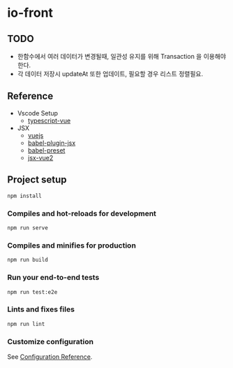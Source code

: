 # io-front

## TODO
- 한함수에서 여러 데이터가 변경될때, 일관성 유지를 위해 Transaction 을 이용해야한다.
- 각 데이터 저장시 updateAt 또한 업데이트, 필요할 경우 리스트 정렬필요.
## Reference
- Vscode Setup
  - [typescript-vue](https://github.com/idahogurl/vs-code-prettier-eslint/tree/master/examples/typescript-vue)
- JSX
  - [vuejs](https://vuejs.org/guide/extras/render-function.html#jsx-tsx)
  - [babel-plugin-jsx](https://github.com/vuejs/babel-plugin-jsx)
  - [babel-preset](https://github.com/vuejs/vue-cli/tree/dev/packages/%40vue/babel-preset-app)
  - [jsx-vue2](https://github.com/vuejs/jsx-vue2)

## Project setup
```
npm install
```

### Compiles and hot-reloads for development
```
npm run serve
```

### Compiles and minifies for production
```
npm run build
```

### Run your end-to-end tests
```
npm run test:e2e
```

### Lints and fixes files
```
npm run lint
```

### Customize configuration
See [Configuration Reference](https://cli.vuejs.org/config/).
